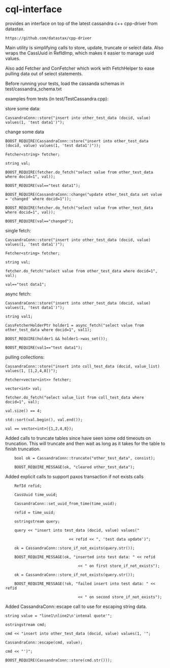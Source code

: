 cql-interface
=============

provides an interface on top of the latest cassandra c++ cpp-driver from datastax.

    https://github.com/datastax/cpp-driver


Main utility is simplifying calls to store, update, truncate or select data. Also wraps the CassUuid in RefIdImp, which makes it easier to manage uuid values. 

Also add Fetcher and ConFetcher which work with FetchHelper to ease pulling data out of select statements.


Before running your tests, load the cassanda schemas in test/cassandra_schema.txt


examples from tests (in test/TestCassandra.cpp):

store some data:

    CassandraConn::store("insert into other_test_data (docid, value) values(1, 'test data1')");

change some data

    BOOST_REQUIRE(CassandraConn::store("insert into other_test_data (docid, value) values(1, 'test data1')"));

    Fetcher<string> fetcher;

    string val;

    BOOST_REQUIRE(fetcher.do_fetch("select value from other_test_data where docid=1", val));

    BOOST_REQUIRE(val=="test data1");

    BOOST_REQUIRE(CassandraConn::change("update other_test_data set value = 'changed' where docid=1"));

    BOOST_REQUIRE(fetcher.do_fetch("select value from other_test_data where docid=1", val));

    BOOST_REQUIRE(val=="changed");


single fetch:

    CassandraConn::store("insert into other_test_data (docid, value) values(1, 'test data1')");

    Fetcher<string> fetcher;

    string val;

    fetcher.do_fetch("select value from other_test_data where docid=1", val);

    val=="test data1";


async fetch:

    CassandraConn::store("insert into other_test_data (docid, value) values(1, 'test data1')");

    string val1;

    CassFetcherHolderPtr holder1 = async_fetch("select value from other_test_data where docid=1", val1);

    BOOST_REQUIRE(holder1 && holder1->was_set());

    BOOST_REQUIRE(val1=="test data1");


pulling collections:

    CassandraConn::store("insert into coll_test_data (docid, value_list) values(1, [1,2,4,8])");

    Fetcher<vector<int>> fetcher;

    vector<int> val;

    fetcher.do_fetch("select value_list from coll_test_data where docid=1", val);

    val.size() == 4;

    std::sort(val.begin(), val.end());

    val == vector<int>({1,2,4,8});


Added calls to truncate tables since have seen some odd timeouts on truncation. This will truncate and then wait as long as it takes for the table to finish truncation.

        bool ok = CassandraConn::truncate("other_test_data", consist);

        BOOST_REQUIRE_MESSAGE(ok, "cleared other_test_data");


Added explicit calls to support paxos transaction if not exists calls

        RefId refid;

        CassUuid time_uuid;

        CassandraConn::set_uuid_from_time(time_uuid);

        refid = time_uuid;

        ostringstream query;

        query << "insert into test_data (docid, value) values("

                                << refid << ", 'test data update')";

        ok = CassandraConn::store_if_not_exists(query.str()); 

        BOOST_REQUIRE_MESSAGE(ok, "inserted into test data: " << refid

                                    << " on first store_if_not_exists");

        ok = CassandraConn::store_if_not_exists(query.str()); 

        BOOST_REQUIRE_MESSAGE(!ok, "failed insert into test data: " << refid

                                    << " on second store_if_not_exists");


Added CassandraConn::escape call to use for escaping string data.

    string value = "line1\nline2\n'intenal quote'";

    ostringstream cmd;

    cmd << "insert into other_test_data (docid, value) values(1, '";

    CassandraConn::escape(cmd, value);

    cmd << "')";

    BOOST_REQUIRE(CassandraConn::store(cmd.str()));


